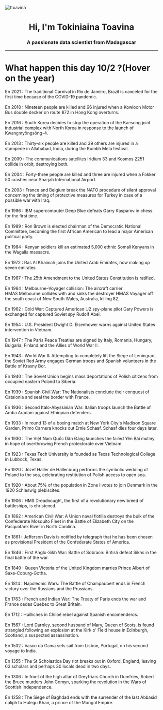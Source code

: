 
<p align="left"> <img src="https://komarev.com/ghpvc/?username=ttoavina&label=Profile%20views&color=0e75b6&style=flat" alt="ttoavina" /> </p>
<h1 align="center">Hi, I'm Tokiniaina Toavina</h1>
<h3 align="center">A passionate data scientist from Madagascar</h3>
    
<hr/>
<h1> What happen this day 10/2 ?(Hover on the year)</h1>

En 2021 : The traditional Carnival in Rio de Janeiro, Brazil is canceled for the first time because of the COVID-19 pandemic.
<br/><br/>
En 2018 : Nineteen people are killed and 66 injured when a Kowloon Motor Bus double decker on route 872 in Hong Kong overturns.
<br/><br/>
En 2016 : South Korea decides to stop the operation of the Kaesong joint industrial complex with North Korea in response to the launch of Kwangmyŏngsŏng-4.
<br/><br/>
En 2013 : Thirty-six people are killed and 39 others are injured in a stampede in Allahabad, India, during the Kumbh Mela festival.
<br/><br/>
En 2009 : The communications satellites Iridium 33 and Kosmos 2251 collide in orbit, destroying both.
<br/><br/>
En 2004 : Forty-three people are killed and three are injured when a Fokker 50 crashes near Sharjah International Airport.
<br/><br/>
En 2003 : France and Belgium break the NATO procedure of silent approval concerning the timing of protective measures for Turkey in case of a possible war with Iraq.
<br/><br/>
En 1996 : IBM supercomputer Deep Blue defeats Garry Kasparov in chess for the first time.
<br/><br/>
En 1989 : Ron Brown is elected chairman of the Democratic National Committee, becoming the first African American to lead a major American political party.
<br/><br/>
En 1984 : Kenyan soldiers kill an estimated 5,000 ethnic Somali Kenyans in the Wagalla massacre.
<br/><br/>
En 1972 : Ras Al Khaimah joins the United Arab Emirates, now making up seven emirates.
<br/><br/>
En 1967 : The 25th Amendment to the United States Constitution is ratified.
<br/><br/>
En 1964 : Melbourne–Voyager collision: The aircraft carrier HMAS Melbourne collides with and sinks the destroyer HMAS Voyager off the south coast of New South Wales, Australia, killing 82.
<br/><br/>
En 1962 : Cold War: Captured American U2 spy-plane pilot Gary Powers is exchanged for captured Soviet spy Rudolf Abel.
<br/><br/>
En 1954 : U.S. President Dwight D. Eisenhower warns against United States intervention in Vietnam.
<br/><br/>
En 1947 : The Paris Peace Treaties are signed by Italy, Romania, Hungary, Bulgaria, Finland and the Allies of World War II.
<br/><br/>
En 1943 : World War II: Attempting to completely lift the Siege of Leningrad, the Soviet Red Army engages German troops and Spanish volunteers in the Battle of Krasny Bor.
<br/><br/>
En 1940 : The Soviet Union begins mass deportations of Polish citizens from occupied eastern Poland to Siberia.
<br/><br/>
En 1939 : Spanish Civil War: The Nationalists conclude their conquest of Catalonia and seal the border with France.
<br/><br/>
En 1936 : Second Italo-Abyssinian War: Italian troops launch the Battle of Amba Aradam against Ethiopian defenders.
<br/><br/>
En 1933 : In round 13 of a boxing match at New York City's Madison Square Garden, Primo Carnera knocks out Ernie Schaaf. Schaaf dies four days later.
<br/><br/>
En 1930 : The Việt Nam Quốc Dân Đảng launches the failed Yên Bái mutiny in hope of overthrowing French protectorate over Vietnam.
<br/><br/>
En 1923 : Texas Tech University is founded as Texas Technological College in Lubbock, Texas.
<br/><br/>
En 1920 : Józef Haller de Hallenburg performs the symbolic wedding of Poland to the sea, celebrating restitution of Polish access to open sea.
<br/><br/>
En 1920 : About 75% of the population in Zone I votes to join Denmark in the 1920 Schleswig plebiscites.
<br/><br/>
En 1906 : HMS Dreadnought, the first of a revolutionary new breed of battleships, is christened.
<br/><br/>
En 1862 : American Civil War: A Union naval flotilla destroys the bulk of the Confederate Mosquito Fleet in the Battle of Elizabeth City on the Pasquotank River in North Carolina.
<br/><br/>
En 1861 : Jefferson Davis is notified by telegraph that he has been chosen as provisional President of the Confederate States of America.
<br/><br/>
En 1846 : First Anglo-Sikh War: Battle of Sobraon: British defeat Sikhs in the final battle of the war.
<br/><br/>
En 1840 : Queen Victoria of the United Kingdom marries Prince Albert of Saxe-Coburg-Gotha.
<br/><br/>
En 1814 : Napoleonic Wars: The Battle of Champaubert ends in French victory over the Russians and the Prussians.
<br/><br/>
En 1763 : French and Indian War: The Treaty of Paris ends the war and France cedes Quebec to Great Britain.
<br/><br/>
En 1712 : Huilliches in Chiloé rebel against Spanish encomenderos.
<br/><br/>
En 1567 : Lord Darnley, second husband of Mary, Queen of Scots, is found strangled following an explosion at the Kirk o' Field house in Edinburgh, Scotland, a suspected assassination.
<br/><br/>
En 1502 : Vasco da Gama sets sail from Lisbon, Portugal, on his second voyage to India.
<br/><br/>
En 1355 : The St Scholastica Day riot breaks out in Oxford, England, leaving 63 scholars and perhaps 30 locals dead in two days.
<br/><br/>
En 1306 : In front of the high altar of Greyfriars Church in Dumfries, Robert the Bruce murders John Comyn, sparking the revolution in the Wars of Scottish Independence.
<br/><br/>
En 1258 : The Siege of Baghdad ends with the surrender of the last Abbasid caliph to Hulegu Khan, a prince of the Mongol Empire.
<br/><br/>
